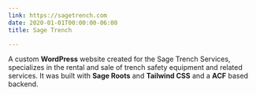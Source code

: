 ```yaml
---
link: https://sagetrench.com
date: 2020-01-01T00:00:00-06:00
title: Sage Trench

---
```

A custom **WordPress** website created for the Sage Trench Services, specializes in the rental and sale of trench safety equipment and related services. It was built with **Sage Roots** and **Tailwind CSS** and a **ACF** based backend.